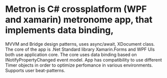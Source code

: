 # Metron is C# crossplatform (WPF and xamarin) metronome app, that implements data binding,
MVVM and Bridge design patterns, uses async/await, XDocument class.
The core of the app is .Net Standard library
Xamarin.Forms and WPF UIs both use application core.
The core uses data binding based on INotifyPropertyChanged event model.
App has compatibility to use different Timer objects in order to optimize perfomance in various environments.
Supports user beat-patterns.

